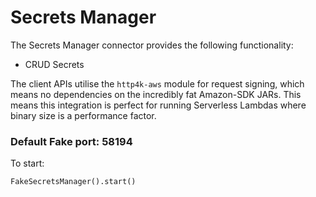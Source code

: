 # Secrets Manager

The Secrets Manager connector provides the following functionality:
- CRUD Secrets

The client APIs utilise the `http4k-aws` module for request signing, which means no dependencies on the incredibly fat Amazon-SDK JARs. This means this integration is perfect for running Serverless Lambdas where binary size is a performance factor.

### Default Fake port: 58194

To start:
```
FakeSecretsManager().start()
```
